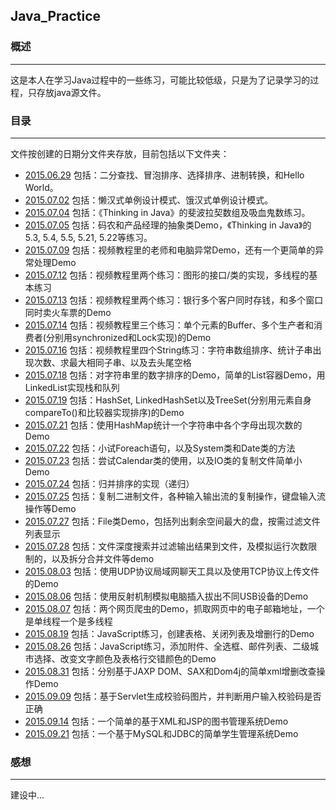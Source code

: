 ## Java_Practice

### 概述
---
这是本人在学习Java过程中的一些练习，可能比较低级，只是为了记录学习的过程，只存放java源文件。

### 目录
---
文件按创建的日期分文件夹存放，目前包括以下文件夹：

* [2015.06.29](https://github.com/Leibnizhu/Java_Practice/tree/master/2015.06.29)
包括：二分查找、冒泡排序、选择排序、进制转换，和Hello World。
* [2015.07.02](https://github.com/Leibnizhu/Java_Practice/tree/master/2015.07.02)
包括：懒汉式单例设计模式、饿汉式单例设计模式。
* [2015.07.04](https://github.com/Leibnizhu/Java_Practice/tree/master/2015.07.04)
包括：《Thinking in Java》的斐波拉契数组及吸血鬼数练习。
* [2015.07.05](https://github.com/Leibnizhu/Java_Practice/tree/master/2015.07.05)
包括：码农和产品经理的抽象类Demo，《Thinking in Java》的5.3, 5.4, 5.5, 5.21, 5.22等练习。
* [2015.07.09](https://github.com/Leibnizhu/Java_Practice/tree/master/2015.07.09)
包括：视频教程里的老师和电脑异常Demo，还有一个更简单的异常处理Demo
* [2015.07.12](https://github.com/Leibnizhu/Java_Practice/tree/master/2015.07.12)
包括：视频教程里两个练习：图形的接口/类的实现，多线程的基本练习
* [2015.07.13](https://github.com/Leibnizhu/Java_Practice/tree/master/2015.07.13)
包括：视频教程里两个练习：银行多个客户同时存钱，和多个窗口同时卖火车票的Demo
* [2015.07.14](https://github.com/Leibnizhu/Java_Practice/tree/master/2015.07.14)
包括：视频教程里三个练习：单个元素的Buffer、多个生产者和消费者(分别用synchronized和Lock实现)的Demo
* [2015.07.16](https://github.com/Leibnizhu/Java_Practice/tree/master/2015.07.16)
包括：视频教程里四个String练习：字符串数组排序、统计子串出现次数、求最大相同子串、以及去头尾空格
* [2015.07.18](https://github.com/Leibnizhu/Java_Practice/tree/master/2015.07.18)
包括：对字符串里的数字排序的Demo，简单的List容器Demo，用LinkedList实现栈和队列
* [2015.07.19](https://github.com/Leibnizhu/Java_Practice/tree/master/2015.07.19)
包括：HashSet, LinkedHashSet以及TreeSet(分别用元素自身compareTo()和比较器实现排序)的Demo
* [2015.07.21](https://github.com/Leibnizhu/Java_Practice/tree/master/2015.07.21)
包括：使用HashMap统计一个字符串中各个字母出现次数的Demo
* [2015.07.22](https://github.com/Leibnizhu/Java_Practice/tree/master/2015.07.22)
包括：小试Foreach语句，以及System类和Date类的方法
* [2015.07.23](https://github.com/Leibnizhu/Java_Practice/tree/master/2015.07.23)
包括：尝试Calendar类的使用，以及IO类的复制文件简单小Demo
* [2015.07.24](https://github.com/Leibnizhu/Java_Practice/tree/master/2015.07.24)
包括：归并排序的实现（递归）
* [2015.07.25](https://github.com/Leibnizhu/Java_Practice/tree/master/2015.07.25)
包括：复制二进制文件，各种输入输出流的复制操作，键盘输入流操作等Demo
* [2015.07.27](https://github.com/Leibnizhu/Java_Practice/tree/master/2015.07.27)
包括：File类Demo，包括列出剩余空间最大的盘，按需过滤文件列表显示
* [2015.07.28](https://github.com/Leibnizhu/Java_Practice/tree/master/2015.07.28)
包括：文件深度搜索并过滤输出结果到文件，及模拟运行次数限制的，以及拆分合并文件等demo
* [2015.08.03](https://github.com/Leibnizhu/Java_Practice/tree/master/2015.08.03)
包括：使用UDP协议局域网聊天工具以及使用TCP协议上传文件的Demo
* [2015.08.06](https://github.com/Leibnizhu/Java_Practice/tree/master/2015.08.06)
包括：使用反射机制模拟电脑插入拔出不同USB设备的Demo
* [2015.08.07](https://github.com/Leibnizhu/Java_Practice/tree/master/2015.08.07)
包括：两个网页爬虫的Demo，抓取网页中的电子邮箱地址，一个是单线程一个是多线程
* [2015.08.19](https://github.com/Leibnizhu/Java_Practice/tree/master/2015.08.19)
包括：JavaScript练习，创建表格、关闭列表及增删行的Demo
* [2015.08.26](https://github.com/Leibnizhu/Java_Practice/tree/master/2015.08.26)
包括：JavaScript练习，添加附件、全选框、邮件列表、二级城市选择、改变文字颜色及表格行交错颜色的Demo
* [2015.08.31](https://github.com/Leibnizhu/Java_Practice/tree/master/2015.08.31)
包括：分别基于JAXP DOM、SAX和Dom4j的简单xml增删改查操作Demo
* [2015.09.09](https://github.com/Leibnizhu/Java_Practice/tree/master/2015.09.09)
包括：基于Servlet生成校验码图片，并判断用户输入校验码是否正确
* [2015.09.14](https://github.com/Leibnizhu/Java_Practice/tree/master/2015.09.14)
包括：一个简单的基于XML和JSP的图书管理系统Demo
* [2015.09.21](https://github.com/Leibnizhu/Java_Practice/tree/master/2015.09.21)
包括：一个基于MySQL和JDBC的简单学生管理系统Demo

### 感想
---
建设中...
